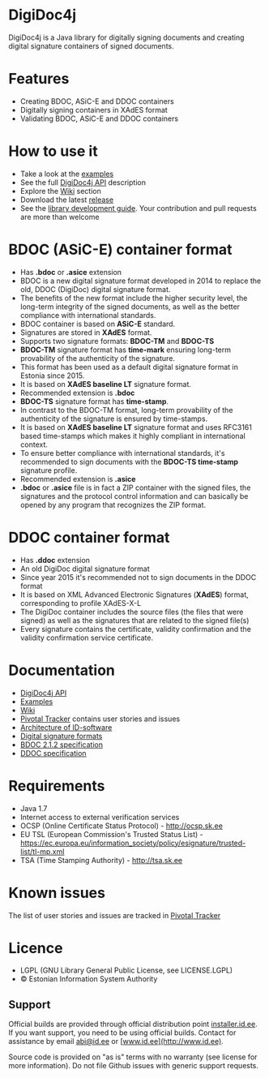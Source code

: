 # DigiDoc4j
DigiDoc4j is a Java library for digitally signing documents and creating digital signature containers of signed documents.

# Features
* Creating BDOC, ASiC-E and DDOC containers
* Digitally signing containers in XAdES format
* Validating BDOC, ASiC-E and DDOC containers

# How to use it
* Take a look at the [examples](https://github.com/open-eid/digidoc4j/wiki/Examples-of-using-it)
* See the full [DigiDoc4j API](http://open-eid.github.io/digidoc4j/) description
* Explore the [Wiki](https://github.com/open-eid/digidoc4j/wiki) section
* Download the latest [release](https://github.com/open-eid/digidoc4j/releases)
* See the [library development guide](https://github.com/open-eid/digidoc4j/wiki/Development). Your contribution and pull requests are more than welcome

# BDOC (ASiC-E) container format
* Has **.bdoc** or **.asice** extension
* BDOC is a new digital signature format developed in 2014 to replace the old, DDOC (DigiDoc) digital signature format. 
* The benefits of the new format include the higher security level, the long-term integrity of the signed documents, as well as the better compliance with international standards.
* BDOC container is based on **ASiC-E** standard.
* Signatures are stored in **XAdES** format.
* Supports two signature formats: **BDOC-TM** and **BDOC-TS**
* **BDOC-TM** signature format has **time-mark** ensuring long-term provability of the authenticity of the signature.
 * This format has been used as a default digital signature format in Estonia since 2015.
 * It is based on **XAdES baseline LT** signature format.
 * Recommended extension is **.bdoc**
* **BDOC-TS** signature format has **time-stamp**.
 * In contrast to the BDOC-TM format, long-term provability of the authenticity of the signature is ensured by time-stamps.
 * It is based on **XAdES baseline LT** signature format and uses RFC3161 based time-stamps which makes it highly compliant in international context.
 * To ensure better compliance with international standards, it's recommended to sign documents with the **BDOC-TS time-stamp** signature profile.
 * Recommended extension is **.asice**
* **.bdoc** or **.asice** file is in fact a ZIP container with the signed files, the signatures and the protocol control information and can basically be opened by any program that recognizes the ZIP format.

# DDOC container format
* Has **.ddoc** extension
* An old DigiDoc digital signature format
* Since year 2015 it's recommended not to sign documents in the DDOC format
* It is based on XML Advanced Electronic Signatures (**XAdES**) format, corresponding to  profile XAdES-X-L
* The DigiDoc container includes the source files (the files that were signed) as well as the signatures that are related to the signed file(s)
* Every signature contains the certificate, validity confirmation and the validity confirmation service certificate.

# Documentation
* [DigiDoc4j API](http://open-eid.github.io/digidoc4j/)
* [Examples](https://github.com/open-eid/digidoc4j/wiki/Examples-of-using-it)
* [Wiki](https://github.com/open-eid/digidoc4j/wiki)
* [Pivotal Tracker](https://www.pivotaltracker.com/n/projects/1110130) contains user stories and issues
* [Architecture of ID-software](http://open-eid.github.io/)
* [Digital signature formats](http://www.id.ee/index.php?id=36108)
* [BDOC 2.1.2 specification](http://id.ee/public/bdoc-spec212-eng.pdf)
* [DDOC specification](http://www.id.ee/public/DigiDoc_format_1.3.pdf)

# Requirements
* Java 1.7
* Internet access to external verification services
 * OCSP (Online Certificate Status Protocol) - http://ocsp.sk.ee
 * EU TSL (European Commission's Trusted Status List) - https://ec.europa.eu/information_society/policy/esignature/trusted-list/tl-mp.xml
 * TSA (Time Stamping Authority) - http://tsa.sk.ee

# Known issues
The list of user stories and issues are tracked in [Pivotal Tracker](https://www.pivotaltracker.com/n/projects/1110130)

# Licence
* LGPL (GNU Library General Public License, see LICENSE.LGPL)
* © Estonian Information System Authority

## Support
Official builds are provided through official distribution point [installer.id.ee](https://installer.id.ee). If you want support, you need to be using official builds. Contact for assistance by email [abi@id.ee](mailto:abi@id.ee) or [www.id.ee](http://www.id.ee).

Source code is provided on "as is" terms with no warranty (see license for more information). Do not file Github issues with generic support requests.
